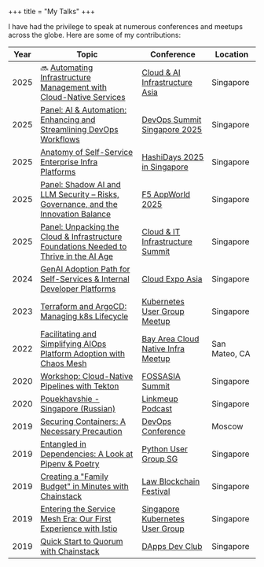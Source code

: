 +++
title = "My Talks"
+++

I have had the privilege to speak at numerous conferences and meetups across the globe. Here are some of my contributions:

| Year | Topic                                                                                                                                                                                                     | Conference                                                                                                                                    | Location      |
| ---- | --------------------------------------------------------------------------------------------------------------------------------------------------------------------------------------------------------- | --------------------------------------------------------------------------------------------------------------------------------------------- | ------------- |
| 2025 | 🔜 [Automating Infrastructure Management with Cloud-Native Services](https://www.singaporetechnologyweek.com/tech-week-singapore-mainstage-2025)                                                          | [Cloud & AI Infrastructure Asia](https://www.singaporetechnologyweek.com/tech-week-singapore-mainstage-2025)                                  | Singapore     |
| 2025 | [Panel: AI & Automation: Enhancing and Streamlining DevOps Workflows](https://forefrontevents.co/event/devops-summit-singapore-2025/)                                                                     | [DevOps Summit Singapore 2025](https://forefrontevents.co/wp-content/uploads/2025/08/DevOps-Summit-SIN-2025-1.pdf)                            | Singapore     |
| 2025 | [Anatomy of Self-Service Enterprise Infra Platforms](https://www.hashicorp.com/en/conferences/hashidays/singapore)                                                                                        | [HashiDays 2025 in Singapore](https://www.hashicorp.com/en/conferences/hashidays/singapore)                                                   | Singapore     |
| 2025 | [Panel: Shadow AI and LLM Security – Risks, Governance, and the Innovation Balance](https://www.linkedin.com/posts/tsangstanley_cybersecurity-aisecurity-aigovernance-activity-7334120539227115520-6mXb/) | [F5 AppWorld 2025](https://www.f5.com/appworld)                                                                                               | Singapore     |
| 2025 | [Panel: Unpacking the Cloud & Infrastructure Foundations Needed to Thrive in the AI Age](https://forefrontevents.co/event/cloud-it-infrastructure-summit-sing/)                                           | [Cloud & IT Infrastructure Summit](https://forefrontevents.co/wp-content/uploads/2025/04/Cloud-IT-Infrastructure-Summit-SIN-2025-2.pdf)       | Singapore     |
| 2024 | [GenAI Adoption Path for Self-Services & Internal Developer Platforms](https://1drv.ms/b/s!AnRTaPU_RuJRtDe0sk7HLLGjS8zh?e=K24d4D)                                                                         | [Cloud Expo Asia](https://www.cloudexpoasia.com/2024-conference-programme/genai-adoption-path-for-self-services-internal-developer-platforms) | Singapore     |
| 2023 | [Terraform and ArgoCD: Managing k8s Lifecycle](https://1drv.ms/b/s!AnRTaPU_RuJRrkpFEP2YS6fGPbJg?e=AVbNz9)                                                                                                 | [Kubernetes User Group Meetup](https://www.meetup.com/k8s-sg/events/292826519/)                                                               | Singapore     |
| 2022 | [Facilitating and Simplifying AIOps Platform Adoption with Chaos Mesh](https://www.youtube.com/watch?v=tQSYyAGtJaM)                                                                                       | [Bay Area Cloud Native Infra Meetup](https://www.meetup.com/Bay-Area-Cloud-Native-Database-Meetup/events/283613507/)                          | San Mateo, CA |
| 2020 | [Workshop: Cloud-Native Pipelines with Tekton](https://summit.fossasia.org/event/schedule.html#6088)                                                                                                      | [FOSSASIA Summit](https://summit.fossasia.org/)                                                                                               | Singapore     |
| 2020 | [Pouekhavshie - Singapore (Russian)](https://linkmeup.ru/blog/541.html)                                                                                                                                   | [Linkmeup Podcast](https://linkmeup.ru)                                                                                                       | Singapore     |
| 2019 | [Securing Containers: A Necessary Precaution](https://www.youtube.com/watch?v=QltHmfevCo8&list=PLtFn4-Uxnqyn2ZnJ8iaCBTvTzuMvnGQeb&index=16)                                                               | [DevOps Conference](https://devopsconf.io/)                                                                                                   | Moscow        |
| 2019 | [Entangled in Dependencies: A Look at Pipenv & Poetry](https://speakerdeck.com/hayorov/entangled-in-dependencies-pipenv-and-poetry)                                                                       | [Python User Group SG](https://pugs.org.sg/)                                                                                                  | Singapore     |
| 2019 | [Creating a "Family Budget" in Minutes with Chainstack](https://speakerdeck.com/hayorov/family-budget-in-minutes-with-chainstack)                                                                         | [Law Blockchain Festival](https://www.meetup.com/Legal-Technology-Singapore/events/261249518/)                                                | Singapore     |
| 2019 | [Entering the Service Mesh Era: Our First Experience with Istio](https://speakerdeck.com/hayorov/welcome-to-the-service-mesh-era)                                                                         | [Singapore Kubernetes User Group](https://www.meetup.com/Singapore-Kubernetes-User-Group/)                                                    | Singapore     |
| 2019 | [Quick Start to Quorum with Chainstack](https://speakerdeck.com/hayorov/quorum-in-minutes-with-chainstack)                                                                                                | [DApps Dev Club](https://dappsdev.org/blog/2019-04-12-dapps-dev-club-4th-session-roundup/)                                                    | Singapore     |
